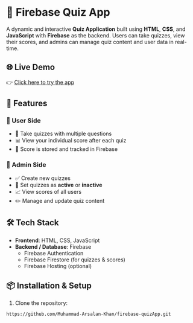 # 🎯 Firebase Quiz App

A dynamic and interactive **Quiz Application** built using **HTML**, **CSS**, and **JavaScript** with **Firebase** as the backend. Users can take quizzes, view their scores, and admins can manage quiz content and user data in real-time.

## 🌐 Live Demo

👉 [Click here to try the app](https://firebase-quiz.netlify.app/)

## 🚀 Features

### 👤 User Side
- 📝 Take quizzes with multiple questions
- 📊 View your individual score after each quiz
- 💾 Score is stored and tracked in Firebase

### 🔧 Admin Side
- ✅ Create new quizzes
- 🔄 Set quizzes as **active** or **inactive**
- 📈 View scores of all users
- ✏️ Manage and update quiz content

## 🛠️ Tech Stack

- **Frontend**: HTML, CSS, JavaScript
- **Backend / Database**: Firebase
  - Firebase Authentication
  - Firebase Firestore (for quizzes & scores)
  - Firebase Hosting (optional)

## 📦 Installation & Setup

1. Clone the repository:

```bash
https://github.com/Muhammad-Arsalan-Khan/firebase-quizApp.git
